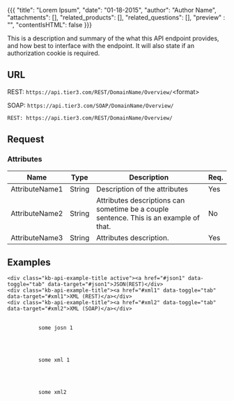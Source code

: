 {{{
  "title": "Lorem Ipsum",
  "date": "01-18-2015",
  "author": "Author Name",
  "attachments": [],
  "related_products": [],
  "related_questions": [],
  "preview" : "",
  "contentIsHTML": false
}}}

This is a description and summary of the what this API endpoint provides, and how best to interface with the endpoint. It will also state if an authorization cookie is required.

## URL

<div class="kb-api-urls">
  <div class="kb-api-urls-inner">
    <p>REST: <span class="url"><code>https://api.tier3.com/REST/DomainName/Overview/</code></span>&lt;format&gt;</p>
    <p>SOAP: <span class="url"><code>https://api.tier3.com/SOAP/DomainName/Overview/</code></span></p>
  </div>
</div>

```
REST: https://api.tier3.com/REST/DomainName/Overview/
```


## Request
### Attributes

| Name         | Type   | Description                                                                      | Req. |
|--------------|--------|----------------------------------------------------------------------------------|------|
| AttributeName1 | String | Description of the attributes                                                   | Yes  |
| AttributeName2 | String | Attributes descriptions can sometime be a couple sentence. This is an example of that. | No   |
| AttributeName3 | String | Attributes description.                                      | Yes  |


## Examples

<div class="kb-api-examples">

  <div class="kb-api-examples-header">
    
    <div class="kb-api-example-title active"><a href="#json1" data-toggle="tab" data-target="#json1">JSON(REST)</div>
    <div class="kb-api-example-title"><a href="#xml1" data-toggle="tab" data-target="#xml1">XML (REST)</a></div>
    <div class="kb-api-example-title"><a href="#xml2" data-toggle="tab" data-target="#xml2">XML (SOAP)</a></div>

  </div>
  <div class="kb-api-examples-content tab-content">
    <div class="kb-api-examples-content__item tab-pane active" id="json1">
      <pre>
        <code>
          some josn 1
        </code>
      </pre>
    </div>
    <div class="kb-api-examples-content__item tab-pane" id="xml1">
      <pre>
        <code>
          some xml 1
        </code>
      </pre>
    </div>
    <div class="kb-api-examples-content__item tab-pane" id="xml2">
      <pre>
        <code>
          some xml2
        </code>
      </pre>
    </div>
  </div>
</div>
